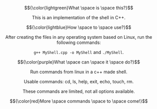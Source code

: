 
$${\color{lightgreen}What \space is \space this?}$$
<p align="center">
This is an implementation of the shell in C++.
</p>

$${\color{lightblue}How \space to \space use?}$$
<p align="center">
After creating the files in any operating system based on Linux, run the following commands: 
</p>
<p align="center">
<code>g++ MyShell.cpp -o MyShell</code> and <code>./MyShell</code>.
</p>

$${\color{purple}What \space can \space it \space do?}$$
<p align="center">
Run commands from linux in a c++ made shell.
</p>
<p align="center">
Usable commands: cd, ls, help, exit, echo, touch, rm.
</p>
<p align="center">
These commands are limited, not all options available.
</p>

$${\color{red}More \space commands \space to \space come!}$$
